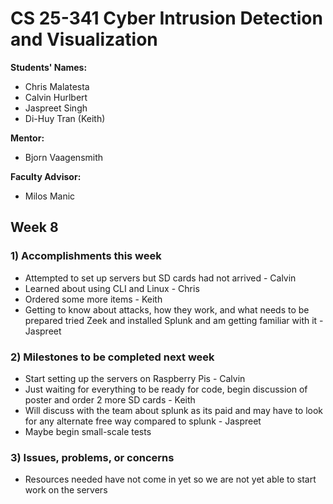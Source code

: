 # CS 25-341 Cyber Intrusion Detection and Visualization

**Students' Names:**
* Chris Malatesta  
* Calvin Hurlbert  
* Jaspreet Singh  
* Di-Huy Tran (Keith)

**Mentor:**
* Bjorn Vaagensmith

**Faculty Advisor:**
* Milos Manic

## Week 8

### 1) Accomplishments this week
* Attempted to set up servers but SD cards had not arrived - Calvin
* Learned about using CLI and Linux - Chris
* Ordered some more items - Keith
* Getting to know about attacks, how they work, and what needs to be prepared tried Zeek and installed Splunk and am getting familiar with it - Jaspreet

### 2) Milestones to be completed next week
* Start setting up the servers on Raspberry Pis - Calvin
* Just waiting for everything to be ready for code, begin discussion of poster and order 2 more SD cards - Keith
* Will discuss with the team about splunk as its paid and may have to look for any alternate free way compared to splunk - Jaspreet
* Maybe begin small-scale tests

### 3) Issues, problems, or concerns
* Resources needed have not come in yet so we are not yet able to start work on the servers
